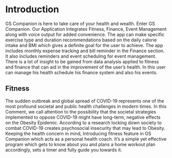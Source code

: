 # Introduction #
GS Companion is here to take care of your health and wealth. Enter GS Companion. Our Application Integrates Fitness, Finance, Event Management along with voice output for added convenience. The app can make specific exercise type and duration recommendations based on the daily calorie intake and BMI which gives a definite goal for the user to achieve. The app includes monthly expense tracking and bill reminder in the Finance section. It also includes reminders and event scheduling for event management.
There is a lot of insight to be gained from data analysis applied to fitness and finance that can aid in the improvement of the user’s health.
In this user can manage his health schedule his finance system and also his events.

## Fitness ##
The sudden outbreak and global spread of COVID-19 represents one of the most profound societal and public health challenges in modern times. In this Comment, we call attention to the possibility that the societal strategies implemented to oppose COVID-19 might have long-term, negative effects on the Obesity Epidemic. According to a research locking down society to combat COVID-19 creates psychosocial insecurity that may lead to Obesity. Keeping the health concern in mind, Introducing fitness feature in GS Companion which acts as a personal health coach. It’s a simple yet effective program which gets to know about you and plans a home workout plan accordingly, sets a timer and fully guide you towards it. 
